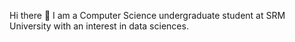 Hi there 👋 
I am a Computer Science undergraduate student at SRM University with an interest in data sciences.
